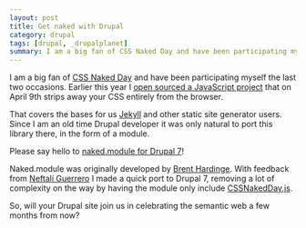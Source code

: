 ```yaml
---
layout: post
title: Get naked with Drupal
category: drupal
tags: [drupal, _drupalplanet]
summary: I am a big fan of CSS Naked Day and have been participating myself the last two occasions. Earlier this year I open sourced a JavaScript project that on April 9th strips away your CSS entirely from the browser.
---
```

I am a big fan of [CSS Naked Day](/css-naked-day/) and have been participating myself the last two occasions. Earlier this year I [open sourced a JavaScript project](/javascript/introducing-cssnakedday-js/) that on April 9th strips away your CSS entirely from the browser.

That covers the bases for us [Jekyll](/jekyll/) and other static site generator users. Since I am an old time Drupal developer it was only natural to port this library there, in the form of a module.

Please say hello to [naked.module for Drupal 7](http://drupal.org/project/naked)!

Naked.module was originally developed by [Brent Hardinge](http://brenthardinge.net/). With feedback from [Neftalí Guerrero](https://github.com/Nesta) I made a quick port to Drupal 7, removing a lot of complexity on the way by having the module only include [CSSNakedDay.js](https://github.com/tobiassjosten/CSSNakedDay.js).

So, will your Drupal site join us in celebrating the semantic web a few months from now?
